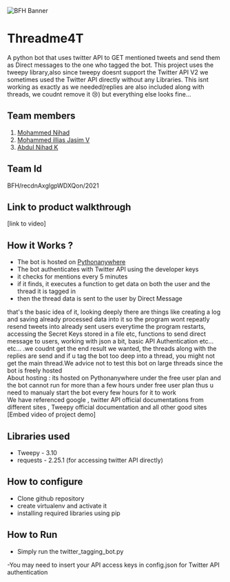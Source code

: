 ![BFH Banner](https://trello-attachments.s3.amazonaws.com/542e9c6316504d5797afbfb9/542e9c6316504d5797afbfc1/39dee8d993841943b5723510ce663233/Frame_19.png)
# Threadme4T
A python bot that uses twitter API to GET mentioned tweets and send them as Direct messages to the one who tagged the bot. This project uses the tweepy library,also since tweepy doesnt support the Twitter API V2 we sometimes used the Twitter API directly without any Libraries. This isnt working as exactly as we needed(replies are also included along with threads, we coudnt remove it 😢) but everything else looks fine...

## Team members
1. <a href="https://github.com/ShunKaido">Mohammed Nihad</a> 
2. <a href="https://github.com/ilyazjasim">Mohammed illias Jasim V</a> 
3. <a href="https://github.com/Nihadk117">Abdul Nihad K</a> 

## Team Id
BFH/recdnAxglgpWDXQon/2021

## Link to product walkthrough
[link to video]

## How it Works ?
<ul>
 <li>The bot is hosted on <a href="www.pythonanywhere.com">Pythonanywhere</a></li>
<li>The bot authenticates with Twitter API using the developer keys</li>
<li>it checks for mentions every 5 minutes</li>
<li>if it finds, it executes a function to get data on both the user and the thread it is tagged in</li>
<li>then the thread data is sent to the user by Direct Message</li>
</ul>that's the basic idea of it, looking deeply there are things like creating a log and saving already processed data into it so the program wont repeatly resend tweets into already sent users everytime the program restarts, accessing the Secret Keys stored in a file etc, functions to send direct message to users, working with json  a bit, basic API Authentication etc... etc... .we coudnt get the end result we wanted, the threads along with the replies are send and if u tag the bot too deep into a thread, you might not get the main thread.We advice not to test this bot on large threads since the bot is freely hosted <br>About hosting : its hosted on Pythonanywhere under the free user plan and the bot cannot run for more than a few hours under free user plan thus u need to manualy start the bot every few hours for it to work <br>
We have referenced google , twitter API official documentations from different sites , Tweepy official documentation and all other good sites
[Embed video of project demo]

## Libraries used
<ul>
<li>Tweepy - 3.10</li>
<li>requests - 2.25.1 (for accessing twitter API directly)</li>
</ul>

## How to configure
<ul>
<li>Clone github repository</li>
<li>create virtualenv and activate it</li>
<li>installing required libraries using pip</li>
</ul>

## How to Run
 <ul><li>Simply run the twitter_tagging_bot.py </li></ul>
   -You may need to insert your API access keys in config.json for Twitter API authentication
